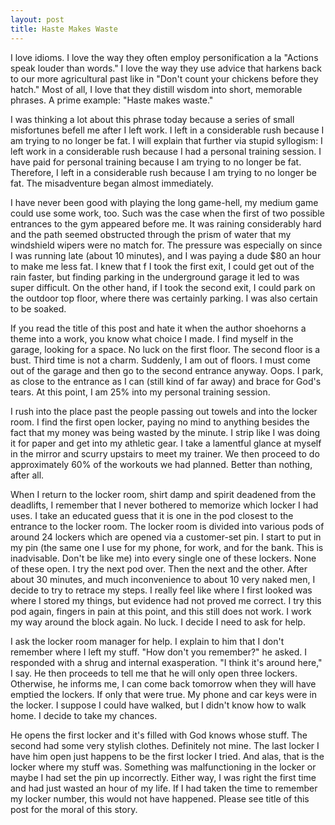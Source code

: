 ```yaml
---
layout: post
title: Haste Makes Waste
---
```


I love idioms. I love the way they often employ personification a la "Actions speak louder than words." I love the way they use advice that harkens back to our more agricultural past like in "Don't count your chickens before they hatch." Most of all, I love that they distill wisdom into short, memorable phrases. A prime example: "Haste makes waste."

I was thinking a lot about this phrase today because a series of small misfortunes befell me after I left work. I left in a considerable rush because I am trying to no longer be fat. I will explain that further via stupid syllogism: I left work in a considerable rush because I had a personal training session. I have paid for personal training because I am trying to no longer be fat. Therefore, I left in a considerable rush because I am trying to no longer be fat. The misadventure began almost immediately.

<!--excerpt-->

I have never been good with playing the long game-hell, my medium game could use some work, too. Such was the case when the first of two possible entrances to the gym appeared before me. It was raining considerably hard and the path seemed obstructed through the prism of water that my windshield wipers were no match for. The pressure was especially on since I was running late (about 10 minutes), and I was paying a dude $80 an hour to make me less fat. I knew that f I took the first exit, I could get out of the rain faster, but finding parking in the underground garage it led to was super difficult. On the other hand, if I took the second exit, I could park on the outdoor top floor, where there was certainly parking. I was also certain to be soaked.

If you read the title of this post and hate it when the author shoehorns a theme into a work, you know what choice I made. I find myself in the garage, looking for a space. No luck on the first floor. The second floor is a bust. Third time is not a charm. Suddenly, I am out of floors. I must come out of the garage and then go to the second entrance anyway. Oops. I park, as close to the entrance as I can (still kind of far away) and brace for God's tears. At this point, I am 25% into my personal training session.

I rush into the place past the people passing out towels and into the locker room. I find the first open locker, paying no mind to anything besides the fact that my money was being wasted by the minute. I strip like I was doing it for paper and get into my athletic gear. I take a lamentful glance at myself in the mirror and scurry upstairs to meet my trainer. We then proceed to do approximately 60% of the workouts we had planned. Better than nothing, after all.

When I return to the locker room, shirt damp and spirit deadened from the deadlifts, I remember that I never bothered to memorize which locker I had uses. I take an educated guess that it is one in the pod closest to the entrance to the locker room. The locker room is divided into various pods of around 24 lockers which are opened via a customer-set pin. I start to put in my pin (the same one I use for my phone, for work, and for the bank. This is inadvisable. Don't be like me) into every single one of these lockers. None of these open. I try the next pod over. Then the next and the other. After about 30 minutes, and much inconvenience to about 10 very naked men, I decide to try to retrace my steps. I really feel like where I first looked was where I stored my things, but evidence had not proved me correct. I try this pod again, fingers in pain at this point, and this still does not work. I work my way around the block again. No luck. I decide I need to ask for help. 

I ask the locker room manager for help. I explain to him that I don't remember where I left my stuff. "How don't you remember?" he asked. I responded with a shrug and internal exasperation. "I think it's around here," I say. He then proceeds to tell me that he will only open three lockers. Otherwise, he informs me, I can come back tomorrow when they will have emptied the lockers. If only that were true. My phone and car keys were in the locker. I suppose I could have walked, but I didn't know how to walk home. I decide to take my chances. 

He opens the first locker and it's filled with God knows whose stuff. The second had some very stylish clothes. Definitely not mine. The last locker I have him open just happens to be the first locker I tried. And alas, that is the locker where my stuff was. Something was malfunctioning in the locker or maybe I had set the pin up incorrectly. Either way, I was right the first time and had just wasted an hour of my life. If I had taken the time to remember my locker number, this would not have happened. Please see title of this post for the moral of this story.


